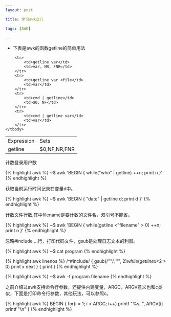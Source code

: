 ```yaml
---
layout: post

title: 学习awk之八

tags: [AWK]

---
```

* 下表是awk的函数getline的简单用法

<table>
    <tbody>
        <tr>
            <td>Expression</td>
            <td>Sets</td>
        </tr>
        <tr>
            <td>getline</td>
            <td>$0,NF,NR,FNR</td>
        </tr>
          
        <tr>
            <td>getline var</td>
            <td>var, NR, FNR</td>
        </tr>
        <tr>
            <td>getline var <file</td>
            <td>var</td>
        </tr>
        <tr>
            <td>cmd | getline</td>
            <td>$0. NF</td>
        </tr>
        <tr>
            <td>cmd | getline var</td>
            <td>var</td>
        </tr>
    </tbody>
</table>


计数登录用户数

{% highlight awk %}
~$ awk 'BEGIN { while("who" | getline) ++n; print n }'
{% endhighlight %}

获取当前运行时间记录在变量d中。

{% highlight awk %}
~$ awk 'BEGIN { "date" | getline d; print d }'
{% endhighlight %}

计数文件行数,其中filename是要计数的文件名，双引号不能省。

{% highlight awk %}
~$ awk 'BEGIN { while(getline <"filename" > 0) ++n; print n }'
{% endhighlight %}

忽略#include ...行，打印代码文件，gsub是处理日志文本的利器。

{% highlight awk %}
~$ cat program
{% endhighlight %}

{% highlight awk linenos %}
/^#include/ {
	gsub(/""/, "", $2)
	while (getline x <$2 > 0)
		print x
	next
}
{ print }
{% endhighlight %}

{% highlight awk %}
~$ awk -f program filename
{% endhighlight %}
 
之前介绍过awk支持命令行参数，还提供内建变量，ARGC，ARGV意义也和c类似，下面是打印命令行参数，其他玩法，可以参照c。

{%  highlight awk %}
BEGIN {
	for(i = 1; i < ARGC; i++)
		printf "%s, ", ARGV[i]
	printf "\n"
}
{% endhighlight %}



